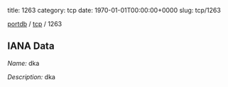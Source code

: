 title: 1263
category: tcp
date: 1970-01-01T00:00:00+0000
slug: tcp/1263

[portdb](/) / [tcp](/category/tcp.html) / 1263


## IANA Data

_Name:_ dka

_Description:_ dka

